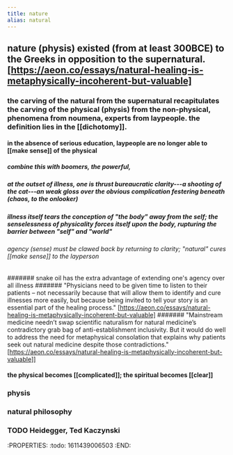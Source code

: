 ```yaml
---
title: nature
alias: natural
---
```


## nature (physis) existed (from at least 300BCE) to the Greeks in opposition to the supernatural. [https://aeon.co/essays/natural-healing-is-metaphysically-incoherent-but-valuable]
### the carving of the natural from the supernatural recapitulates the carving of the physical (physis) from the non-physical, phenomena from noumena, experts from laypeople. the definition lies in the [[dichotomy]].
#### in the absence of serious education, laypeople are no longer able to [[make sense]] of the physical
##### combine this with boomers, the powerful,
##### at the outset of illness, one is thrust bureaucratic clarity---a shooting of the cat---an weak gloss over the obvious complication festering beneath (chaos, to the onlooker)
##### illness itself tears the conception of "the body" away from the self; the *senselessness* of physicality forces itself upon the body, rupturing the barrier between "self" and "world"
###### agency (sense) must be clawed back by returning to clarity; "natural" cures [[make sense]] to the layperson
####### snake oil has the extra advantage of extending one's agency over all illness
####### "Physicians need to be given time to listen to their patients – not necessarily because that will allow them to identify and cure illnesses more easily, but because being invited to tell your story is an essential part of the healing process." [https://aeon.co/essays/natural-healing-is-metaphysically-incoherent-but-valuable]
####### "Mainstream medicine needn’t swap scientific naturalism for natural medicine’s contradictory grab bag of anti-establishment inclusivity. But it would do well to address the need for metaphysical consolation that explains why patients seek out natural medicine despite those contradictions." [https://aeon.co/essays/natural-healing-is-metaphysically-incoherent-but-valuable]]
#### the physical becomes [[complicated]]; the spiritual becomes [[clear]]
### physis
### natural philosophy
### TODO Heidegger, Ted Kaczynski
:PROPERTIES:
:todo: 1611439006503
:END:
